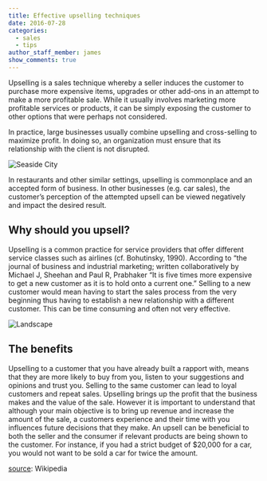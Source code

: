 ```yaml
---
title: Effective upselling techniques
date: 2016-07-28
categories:
  - sales
  - tips
author_staff_member: james
show_comments: true
---
```


Upselling is a sales technique whereby a seller induces the customer to purchase more expensive items, upgrades or other add-ons in an attempt to make a more profitable sale. While it usually involves marketing more profitable services or products, it can be simply exposing the customer to other options that were perhaps not considered.

In practice, large businesses usually combine upselling and cross-selling to maximize profit. In doing so, an organization must ensure that its relationship with the client is not disrupted.

![Seaside City](https://unsplash.it/960/600?image=590)

In restaurants and other similar settings, upselling is commonplace and an accepted form of business. In other businesses (e.g. car sales), the customer’s perception of the attempted upsell can be viewed negatively and impact the desired result.

## Why should you upsell?

Upselling is a common practice for service providers that offer different service classes such as airlines (cf. Bohutinsky, 1990). According to “the journal of business and industrial marketing; written collaboratively by Michael J, Sheehan and Paul R, Prabhaker “It is five times more expensive to get a new customer as it is to hold onto a current one.” Selling to a new customer would mean having to start the sales process from the very beginning thus having to establish a new relationship with a different customer. This can be time consuming and often not very effective.

![Landscape](https://unsplash.it/960/600?image=1043)

## The benefits

Upselling to a customer that you have already built a rapport with, means that they are more likely to buy from you, listen to your suggestions and opinions and trust you. Selling to the same customer can lead to loyal customers and repeat sales. Upselling brings up the profit that the business makes and the value of the sale. However it is important to understand that although your main objective is to bring up revenue and increase the amount of the sale, a customers experience and their time with you influences future decisions that they make. An upsell can be beneficial to both the seller and the consumer if relevant products are being shown to the customer. For instance, if you had a strict budget of $20,000 for a car, you would not want to be sold a car for twice the amount.

[source](https://en.wikipedia.org/wiki/Upselling): Wikipedia
